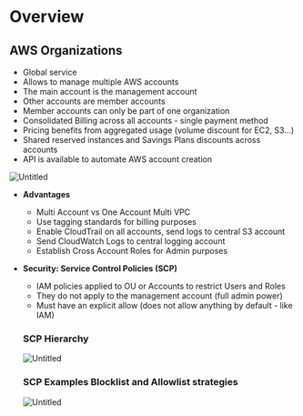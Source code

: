 # Overview

## AWS Organizations

- Global service
- Allows to manage multiple AWS accounts
- The main account is the management account
- Other accounts are member accounts
- Member accounts can only be part of one organization
- Consolidated Billing across all accounts - single payment method
- Pricing benefits from aggregated usage (volume discount for EC2, S3…)
- Shared reserved instances and Savings Plans discounts across accounts
- API is available to automate AWS account creation

![Untitled](https://s3-us-west-2.amazonaws.com/secure.notion-static.com/d7d02115-9ea7-4e78-a29a-1e99bfa71023/Untitled.png)

- **Advantages**
    - Multi Account vs One Account Multi VPC
    - Use tagging standards for billing purposes
    - Enable CloudTrail on all accounts, send logs to central S3 account
    - Send CloudWatch Logs to central logging account
    - Establish Cross Account Roles for Admin purposes
- **Security: Service Control Policies (SCP)**
    - IAM policies applied to OU or Accounts to restrict Users and Roles
    - They do not apply to the management account (full admin power)
    - Must have an explicit allow (does not allow anything by default - like IAM)

    ### SCP Hierarchy

    ![Untitled](https://s3-us-west-2.amazonaws.com/secure.notion-static.com/e1aa7fa7-21f8-428b-b263-6f1938bf5b69/Untitled.png)

    ### SCP Examples Blocklist and Allowlist strategies

    ![Untitled](https://s3-us-west-2.amazonaws.com/secure.notion-static.com/700d43e2-99ac-4388-b949-91980d05cb40/Untitled.png)